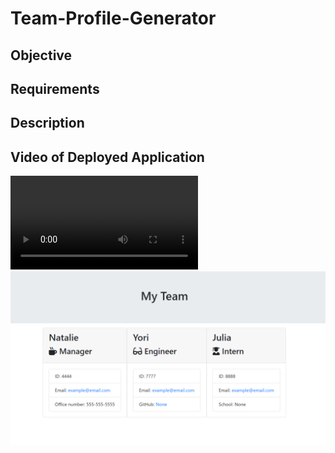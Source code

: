 # **Team-Profile-Generator**

## **Objective**



## **Requirements**



## **Description**



## **Video of Deployed Application**

![Deployed Application](/Team-Profile-Generator/Images/Team-Profile-Generator_Screencastify.webm)
![Team Test](/Images/teamTest.png)
